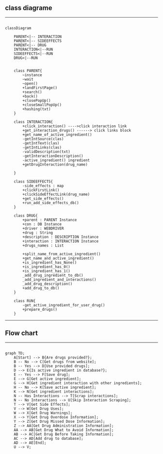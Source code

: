 <!-- ```mermaid
classDiagram
      Animal <|-- Duck
      Animal <|-- Fish
      Animal <|-- Zebra
      Animal : +int age
      Animal : +String gender
      Animal: +isMammal()
      Animal: +mate()
      class Duck{
          +String beakColor
          +swim()
          +quack()
      }
      class Fish{
          -int sizeInFeet
          -canEat()
      }
      class Zebra{
          +bool is_wild
          +run()
      }
``` -->
class diagrame
---
---

```mermaid

classDiagram

    PARENT<|-- INTERACTION
    PARENT<|-- SIDEEFFECTS
    PARENT<|-- DRUG
    INTERACTION<|--RUN
    SIDEEFFECTS<|--RUN
    DRUG<|--RUN


    class PARENT{
        ~instance 
        ~wait
        ~open()
        +landFirstPage()
        +search()
        +back()
        +closePopUp()
        +closeSmallPopUp()
        +hashing(txt)
    }
    
    class INTERACTION{
        +click_interaction() ---->click interaction link
        +get_interaction_drugs() ------> click links block
        +get_name_of_active_ingredient()
        -getIntSource(clas)
        -getIntText(clas)
        -getIntLinks(clas)
        -validDescription(txt)
        -getInteractionDescription()
        -active_ingredient() ingredient
        +getDrugInteraction(drug_name)
        
    }

    class SIDEEFFECTS{
        -side_effects : map
        +clickFirstLink()
        +clickSideEffectLink(drug_name)
        +get_side_effects()
        +run_add_side_effects_db()
    }

    class DRUG{
        +parent : PARENT Instance
        +con : DB Instance
        +driver : WEBDRIVER
        +drug : String
        +description : DESCRIPTION Instance
        +interaction : INTERACTION Instance
        +drugs_names : List

        +split_name_from_active_ingredient()
        +get_name_and_active_ingredient()
        +is_ingredient_has_None()
        +is_ingredient_has_0()
        +is_ingredient_has_1()
        _add_drug_ingredient_to_db()
        _add_ingredient_and_interactions()
        _add_drug_description()
        +add_drug_to_db()
    }

    class RUN{
        -get_active_ingredient_for_user_drug()
        +prepare_drugs()
    }
```

-------
Flow chart
---
---


```mermaid

graph TD;
    A[Start] --> B{Are drugs provided?};
    B -- No --> C[Get drugs from website];
    B -- Yes --> D[Use provided drugs];
    D --> E{Is active ingredient in database?};
    E -- Yes --> F[Save drug];
    E --> G[Get active ingredient];
    G --> H[Get ingredient interaction with other ingredients];
    H -- No --> K[Save active ingredient];
    K --> N[Get ingredient interactions];
    N -- Has Interactions --> T[Scrap interactions];
    N -- No Interactions --> U[Skip Interaction Scraping];
    T --> V[Get Side Effects];
    V --> W[Get Drug Uses];
    W --> X[Get Drug Warnings];
    X --> Y[Get Drug Overdose Information];
    Y --> Z[Get Drug Missed Dose Information];
    Z --> AA[Get Drug Administration Information];
    AA --> AB[Get Drug What to Avoid Information];
    AB --> AC[Get Drug Before Taking Information];
    AC --> AD[Add drug to database];
    AD --> AE[End];
    U --> V;


```


